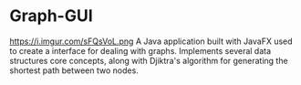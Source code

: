 # Graph-GUI
https://i.imgur.com/sFQsVoL.png
A Java application built with JavaFX used to create a interface for dealing with graphs. Implements several data structures core concepts, along with Djiktra's algorithm for generating the shortest path between two nodes.
